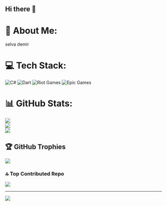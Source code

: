 ## Hi there 👋
# 💫 About Me:
selva demir<br>


# 💻 Tech Stack:
![C#](https://img.shields.io/badge/c%23-%23239120.svg?style=for-the-badge&logo=csharp&logoColor=white) ![Dart](https://img.shields.io/badge/dart-%230175C2.svg?style=for-the-badge&logo=dart&logoColor=white) ![Riot Games](https://img.shields.io/badge/riotgames-D32936.svg?style=for-the-badge&logo=riotgames&logoColor=white) ![Epic Games](https://img.shields.io/badge/epicgames-%23313131.svg?style=for-the-badge&logo=epicgames&logoColor=white)
# 📊 GitHub Stats:
![](https://github-readme-stats.vercel.app/api?username=selvadmr&theme=dark&hide_border=false&include_all_commits=true&count_private=false)<br/>
![](https://nirzak-streak-stats.vercel.app/?user=selvadmr&theme=dark&hide_border=false)<br/>
![](https://github-readme-stats.vercel.app/api/top-langs/?username=selvadmr&theme=dark&hide_border=false&include_all_commits=true&count_private=false&layout=compact)

## 🏆 GitHub Trophies
![](https://github-profile-trophy.vercel.app/?username=selvadmr&theme=radical&no-frame=false&no-bg=true&margin-w=4)

### 🔝 Top Contributed Repo
![](https://github-contributor-stats.vercel.app/api?username=selvadmr&limit=5&theme=dark&combine_all_yearly_contributions=true)

---
[![](https://visitcount.itsvg.in/api?id=selvadmr&icon=0&color=0)](https://visitcount.itsvg.in)

<!-- Proudly created with GPRM ( https://gprm.itsvg.in ) -->
<!--
**selvadmr/selvadmr** is a ✨ _special_ ✨ repository because its `README.md` (this file) appears on your GitHub profile.

Here are some ideas to get you started:

- 🔭 I’m currently working on ...
- 🌱 I’m currently learning ...
- 👯 I’m looking to collaborate on ...
- 🤔 I’m looking for help with ...
- 💬 Ask me about ...
- 📫 How to reach me: ...
- 😄 Pronouns: ...
- ⚡ Fun fact: ...
-->
